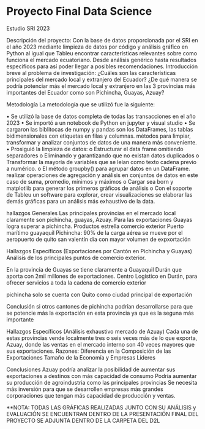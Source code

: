 # Proyecto Final Data Science 
Estudio SRI 2023 

Descripción del proyecto:
Con la base de datos proporcionada por el SRI en el año 2023 mediante limpieza de datos por código y análisis gráfico en Python al igual que Tableu encontrar características relevantes sobre como funciona el mercado ecuatoriano. Desde análisis genérico hasta resultados específicos para así poder llegar a posibles recomendaciones. 
 Introducción breve al problema de investigación:
¿Cuáles son las características principales del mercado local y extranjero del Ecuador?
¿De qué manera se podría potenciar más el mercado local y extranjero en las 3 provincias más importantes del Ecuador como son Pichincha, Guayas, Azuay?

 Metodología 
La metodología que se utilizó fue la siguiente: 

•	Se utilizó la base de datos completa de todas las transacciones en el año 2023 
•	Se importó a un notebook de Python en jupyter y visual studio 
•	Se cargaron las biblitocas de numpy y pandas son los DataFrames, las tablas bidimensionales con etiquetas en filas y columnas. métodos para limpiar, transformar y analizar conjuntos de datos de una manera más conveniente.
•	Prosiguió la limpieza de datos: 
o	Estructurar el data frame omitiendo separadores
o	Eliminando y garantizando que no existan datos duplicados 
o	Transformar la mayoría de variables que se leían como texto cadena previo a numérico. 
o	El método groupby()  para agrupar datos en un DataFrame.  realizar operaciones de agregación y análisis en conjuntos de datos en este caso de suma, promedio, mínimos y máximos 
o	Cargar sea born y matplotlib para generar los primeros gráficos de análisis 
o	Con el soporte de Tableu un software para explorar, crear visualizaciones se elaborar las demás gráficas para un análisis más exhaustivo de la data. 

hallazgos Generales 
Las principales provincias en el mercado local claramente son pichincha, guayas, Azuay. 
Para las exportaciones Guayas logra superar a pichincha. Productos estrella comercio exterior
Puerto marítimo guayaquil 
Pichincha: 90% de la carga aérea se mueve por el aeropuerto de quito
san valentín dia con mayor volumen de expxortación

Hallazgos Específicos (Exportaciones por Cantón en Pichincha y Guayas)
Análisis de los principales puntos de comercio exterior. 

En la provincia de Guayas se tiene claramente a Guayaquil 
Durán que aporta con 2mil millones de exportaciones.
Centro Logístico en Durán, para ofrecer servicios a toda la cadena de comercio exterior 

pichincha 
solo se cuenta con Quito como ciudad principal de exportación 

Conclusión 
 si otros cantones de pichincha podrían desarrollarse para que se potencie más la exportación en esta provincia ya que es la seguna más importante


Hallazgos Específicos (Análisis exhaustivo mercado de Azuay)
Cada una de estas provincias vende localmente tres o seis veces más de lo que exporta, Azuay, donde las ventas en el mercado interno son 40 veces mayores que sus exportaciones. 
Razones: 
Diferencia en la Composición de las Exportaciones
Tamaño de la Economía y Empresas Líderes

Conclusiones 
Azuay podría analizar la posibilidad de aumentar sus exportaciones a destinos con más capacidad de consumo 
Podría aumentar su producción de agroindustria como las principales provincias 
Se necesita más inversión para que se desarrollen empresas más grandes corporaciones que tengan más capacidad de producción y ventas. 

**NOTA: TODAS LAS GRÁFICAS REALIZADAS JUNTO CON SU ANÁLISIS y EVALUACIÓN SE ENCUENTRAN DENTRO DE LA PRESENTACIÓN FINAL DEL PROYECTO 
SE ADJUNTA DENTRO DE LA CARPETA DEL D2L 


